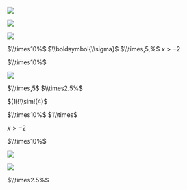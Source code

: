 ![](https://www.nta.go.jp/tmp/a9d5b92e-402c-46f3-aeb0-a9d1ed31c64e/images/ce38d064c9870dd42fb029947c83475209cebf626dddc24aa80af0179e258eb0.jpg)

![](https://www.nta.go.jp/tmp/a9d5b92e-402c-46f3-aeb0-a9d1ed31c64e/images/4a9faa7d5fa342eb720a9575914a1fa97acdb1b751289552fe2b729a3264d870.jpg)

![](https://www.nta.go.jp/tmp/a9d5b92e-402c-46f3-aeb0-a9d1ed31c64e/images/d18b30ecd59f835f4307a532859f22a95f70ad1e9108e1ed450dcb8df3f94a1b.jpg)

$\\times10%$ $\\boldsymbol{\\sigma}$ $\\times,5,%$ $x>-2$

$\\times10%$

![](https://www.nta.go.jp/tmp/a9d5b92e-402c-46f3-aeb0-a9d1ed31c64e/images/86ddc516cd3e91db150d3d2427fee046a2562ea2655c3d633c76fbf9284263bc.jpg)

$\\times,5$ $\\times2.5%$

$(1)!\\sim!(4)$

$\\times10%$ $1\\times$

$x>-2$

$\\times10%$

![](https://www.nta.go.jp/tmp/a9d5b92e-402c-46f3-aeb0-a9d1ed31c64e/images/6500670e6bd7ce3d21f83b07b7ffa987a784e65103410ee60147f2a5053620c7.jpg)

![](https://www.nta.go.jp/tmp/a9d5b92e-402c-46f3-aeb0-a9d1ed31c64e/images/9d077cb7adbd3b517f6f3e5967a33d6f5b240b08e57461b1b8b23632c40ae2da.jpg)

$\\times2.5%$